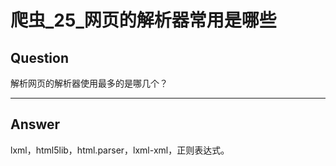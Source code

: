 # 爬虫_25_网页的解析器常用是哪些


## Question
解析网页的解析器使用最多的是哪几个？

----

## Answer
lxml，html5lib，html.parser，lxml-xml，正则表达式。